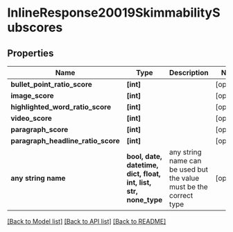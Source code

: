# InlineResponse20019SkimmabilitySubscores


## Properties
Name | Type | Description | Notes
------------ | ------------- | ------------- | -------------
**bullet_point_ratio_score** | **[int]** |  | [optional] 
**image_score** | **[int]** |  | [optional] 
**highlighted_word_ratio_score** | **[int]** |  | [optional] 
**video_score** | **[int]** |  | [optional] 
**paragraph_score** | **[int]** |  | [optional] 
**paragraph_headline_ratio_score** | **[int]** |  | [optional] 
**any string name** | **bool, date, datetime, dict, float, int, list, str, none_type** | any string name can be used but the value must be the correct type | [optional]

[[Back to Model list]](../README.md#documentation-for-models) [[Back to API list]](../README.md#documentation-for-api-endpoints) [[Back to README]](../README.md)


